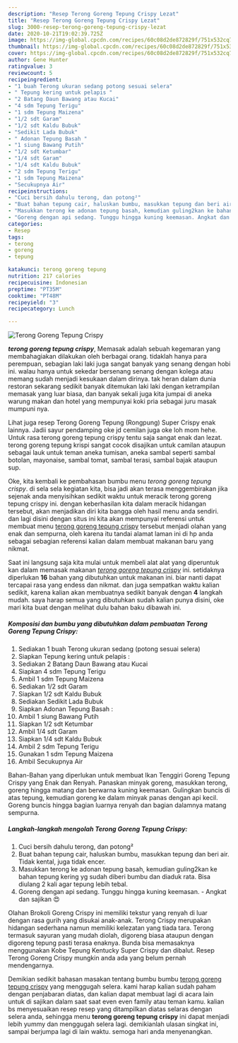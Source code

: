 ```yaml
---
description: "Resep Terong Goreng Tepung Crispy Lezat"
title: "Resep Terong Goreng Tepung Crispy Lezat"
slug: 3000-resep-terong-goreng-tepung-crispy-lezat
date: 2020-10-21T19:02:39.725Z
image: https://img-global.cpcdn.com/recipes/60c08d2de872829f/751x532cq70/terong-goreng-tepung-crispy-foto-resep-utama.jpg
thumbnail: https://img-global.cpcdn.com/recipes/60c08d2de872829f/751x532cq70/terong-goreng-tepung-crispy-foto-resep-utama.jpg
cover: https://img-global.cpcdn.com/recipes/60c08d2de872829f/751x532cq70/terong-goreng-tepung-crispy-foto-resep-utama.jpg
author: Gene Hunter
ratingvalue: 3
reviewcount: 5
recipeingredient:
- "1 buah Terong ukuran sedang potong sesuai selera"
- " Tepung kering untuk pelapis "
- "2 Batang Daun Bawang atau Kucai"
- "4 sdm Tepung Terigu"
- "1 sdm Tepung Maizena"
- "1/2 sdt Garam"
- "1/2 sdt Kaldu Bubuk"
- "Sedikit Lada Bubuk"
- " Adonan Tepung Basah "
- "1 siung Bawang Putih"
- "1/2 sdt Ketumbar"
- "1/4 sdt Garam"
- "1/4 sdt Kaldu Bubuk"
- "2 sdm Tepung Terigu"
- "1 sdm Tepung Maizena"
- "Secukupnya Air"
recipeinstructions:
- "Cuci bersih dahulu terong, dan potong²"
- "Buat bahan tepung cair, haluskan bumbu, masukkan tepung dan beri air. Tidak kental, juga tidak encer."
- "Masukkan terong ke adonan tepung basah, kemudian guling2kan ke bahan tepung kering yg sudah diberi bumbu dan diaduk rata. Bisa diulang 2 kali agar tepung lebih tebal."
- "Goreng dengan api sedang. Tunggu hingga kuning keemasan. Angkat dan sajikan 😍"
categories:
- Resep
tags:
- terong
- goreng
- tepung

katakunci: terong goreng tepung 
nutrition: 217 calories
recipecuisine: Indonesian
preptime: "PT35M"
cooktime: "PT48M"
recipeyield: "3"
recipecategory: Lunch

---
```



![Terong Goreng Tepung Crispy](https://img-global.cpcdn.com/recipes/60c08d2de872829f/751x532cq70/terong-goreng-tepung-crispy-foto-resep-utama.jpg)

<b><i>terong goreng tepung crispy</i></b>, Memasak adalah sebuah kegemaran yang membahagiakan dilakukan oleh berbagai orang. tidaklah hanya para perempuan, sebagian laki laki juga sangat banyak yang senang dengan hobi ini. walau hanya untuk sekedar bersenang senang dengan kolega atau memang sudah menjadi kesukaan dalam dirinya. tak heran dalam dunia restoran sekarang sedikit banyak ditemukan laki laki dengan ketrampilan memasak yang luar biasa, dan banyak sekali juga kita jumpai di aneka warung makan dan hotel yang mempunyai koki pria sebagai juru masak mumpuni nya.

Lihat juga resep Terong Goreng Tepung (Rongpung) Super Crispy enak lainnya. Jadii sayur pendamping oke jd cemilan juga oke loh mom hehe. Untuk rasa terong goreng tepung crispy tentu saja sangat enak dan lezat. terong goreng tepung krispi sangat cocok disajikan untuk camilan ataupun sebagai lauk untuk teman aneka tumisan, aneka sambal seperti sambal botolan, mayonaise, sambal tomat, sambal terasi, sambal bajak ataupun sup.

Oke, kita kembali ke pembahasan bumbu menu <i>terong goreng tepung crispy</i>. di sela sela kegiatan kita, bisa jadi akan terasa menggembirakan jika sejenak anda menyisihkan sedikit waktu untuk meracik terong goreng tepung crispy ini. dengan keberhasilan kita dalam meracik hidangan tersebut, akan menjadikan diri kita bangga oleh hasil menu anda sendiri. dan lagi disini dengan situs ini kita akan mempunyai referensi untuk membuat menu <u>terong goreng tepung crispy</u> tersebut menjadi olahan yang enak dan sempurna, oleh karena itu tandai alamat laman ini di hp anda sebagai sebagian referensi kalian dalam membuat makanan baru yang nikmat.


Saat ini langsung saja kita mulai untuk membeli alat alat yang diperuntuk kan dalam memasak makanan <u><i>terong goreng tepung crispy</i></u> ini. setidaknya diperlukan <b>16</b> bahan yang dibutuhkan untuk makanan ini. biar nanti dapat tercapai rasa yang endess dan nikmat. dan juga sempatkan waktu kalian sedikit, karena kalian akan membuatnya sedikit banyak dengan <b>4</b> langkah mudah. saya harap semua yang dibutuhkan sudah kalian punya disini, oke mari kita buat dengan melihat dulu bahan baku dibawah ini.

<!--inarticleads1-->

##### Komposisi dan bumbu yang dibutuhkan dalam pembuatan Terong Goreng Tepung Crispy:

1. Sediakan 1 buah Terong ukuran sedang (potong sesuai selera)
1. Siapkan  Tepung kering untuk pelapis :
1. Sediakan 2 Batang Daun Bawang atau Kucai
1. Siapkan 4 sdm Tepung Terigu
1. Ambil 1 sdm Tepung Maizena
1. Sediakan 1/2 sdt Garam
1. Siapkan 1/2 sdt Kaldu Bubuk
1. Sediakan Sedikit Lada Bubuk
1. Siapkan  Adonan Tepung Basah :
1. Ambil 1 siung Bawang Putih
1. Siapkan 1/2 sdt Ketumbar
1. Ambil 1/4 sdt Garam
1. Siapkan 1/4 sdt Kaldu Bubuk
1. Ambil 2 sdm Tepung Terigu
1. Gunakan 1 sdm Tepung Maizena
1. Ambil Secukupnya Air


Bahan-Bahan yang diperlukan untuk membuat Ikan Tenggiri Goreng Tepung Crispy yang Enak dan Renyah. Panaskan minyak goreng, masukkan terong, goreng hingga matang dan berwarna kuning keemasan. Gulingkan buncis di atas tepung, kemudian goreng ke dalam minyak panas dengan api kecil. Goreng buncis hingga bagian luarnya renyah dan bagian dalamnya matang sempurna. 

<!--inarticleads2-->

##### Langkah-langkah mengolah Terong Goreng Tepung Crispy:

1. Cuci bersih dahulu terong, dan potong²
1. Buat bahan tepung cair, haluskan bumbu, masukkan tepung dan beri air. Tidak kental, juga tidak encer.
1. Masukkan terong ke adonan tepung basah, kemudian guling2kan ke bahan tepung kering yg sudah diberi bumbu dan diaduk rata. Bisa diulang 2 kali agar tepung lebih tebal.
1. Goreng dengan api sedang. Tunggu hingga kuning keemasan. - Angkat dan sajikan 😍


Olahan Brokoli Goreng Crispy ini memiliki tekstur yang renyah di luar dengan rasa gurih yang disukai anak-anak. Terong Crispy merupakan hidangan sederhana namun memiliki kelezatan yang tiada tara. Terong termasuk sayuran yang mudah diolah, digoreng biasa ataupun dengan digoreng tepung pasti terasa enaknya. Bunda bisa memasaknya menggunakan Kobe Tepung Kentucky Super Crispy dan dibalut. Resep Terong Goreng Crispy mungkin anda ada yang belum pernah mendengarnya. 

Demikian sedikit bahasan masakan tentang bumbu bumbu <u>terong goreng tepung crispy</u> yang menggugah selera. kami harap kalian sudah paham dengan penjabaran diatas, dan kalian dapat membuat lagi di acara lain untuk di sajikan dalam saat saat even even family atau teman kamu. kalian bs menyesuaikan resep resep yang ditampilkan diatas selaras dengan selera anda, sehingga menu <b>terong goreng tepung crispy</b> ini dapat menjadi lebih yummy dan menggugah selera lagi. demikianlah ulasan singkat ini, sampai berjumpa lagi di lain waktu. semoga hari anda menyenangkan.
